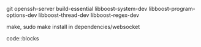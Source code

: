 git openssh-server build-essential libboost-system-dev libboost-program-options-dev libboost-thread-dev libboost-regex-dev

make, sudo make install in dependencies/websocket

code::blocks
